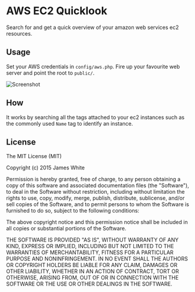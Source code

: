 # AWS EC2 Quicklook

Search for and get a quick overview of your amazon web services ec2 resources.

## Usage

Set your AWS credentials in `config/aws.php`. Fire up your favourite web server and
point the root to `public/`.

![Screenshot](http://i.imgur.com/FWAkZjN.png)

## How

It works by searching all the tags attached to your ec2 instances such as the commonly used `Name` tag to identify an instance.

## License

The MIT License (MIT)

Copyright (c) 2015 James White

Permission is hereby granted, free of charge, to any person obtaining a copy
of this software and associated documentation files (the "Software"), to deal
in the Software without restriction, including without limitation the rights
to use, copy, modify, merge, publish, distribute, sublicense, and/or sell
copies of the Software, and to permit persons to whom the Software is
furnished to do so, subject to the following conditions:

The above copyright notice and this permission notice shall be included in all
copies or substantial portions of the Software.

THE SOFTWARE IS PROVIDED "AS IS", WITHOUT WARRANTY OF ANY KIND, EXPRESS OR
IMPLIED, INCLUDING BUT NOT LIMITED TO THE WARRANTIES OF MERCHANTABILITY,
FITNESS FOR A PARTICULAR PURPOSE AND NONINFRINGEMENT. IN NO EVENT SHALL THE
AUTHORS OR COPYRIGHT HOLDERS BE LIABLE FOR ANY CLAIM, DAMAGES OR OTHER
LIABILITY, WHETHER IN AN ACTION OF CONTRACT, TORT OR OTHERWISE, ARISING FROM,
OUT OF OR IN CONNECTION WITH THE SOFTWARE OR THE USE OR OTHER DEALINGS IN THE
SOFTWARE.


